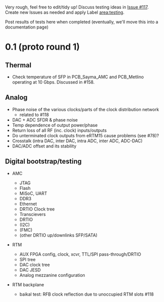 Very rough, feel free to edit/tidy up! Discuss testing ideas in [Issue #117](https://github.com/m-labs/sinara/issues/117). Create new Issues as needed and apply Label [area:testing](https://github.com/m-labs/sinara/labels/area%3Atesting). 

Post results of tests here when completed (eventually, we'll move this into a documentation page)

# 0.1 (proto round 1)

## Thermal
* Check temperature of SFP in PCB_Sayma_AMC and PCB_Metlino operating at 10 Gbps. Discussed in #158. 

## Analog

* Phase noise of the various clocks/parts of the clock distribution network
   * related to #118 
* DAC + ADC SFDR & phase noise
* Temp dependence of output power/phase
* Return loss of all RF (inc. clock) inputs/outputs
* Do unterminated clock outputs from eRTM15 cause problems (see #78)?
* Crosstalk (intra DAC, inter DAC, intra ADC, inter ADC, ADC-DAC)
* DAC/ADC offset and its stability

## Digital bootstrap/testing

* AMC

  * JTAG
  * Flash
  * MiSoC, UART
  * DDR3
  * Ethernet
  * DRTIO Clock tree
  * Transcievers
  * DRTIO
  * (I2C)
  * (FMC)
  * (other DRTIO up/downlinks SFP/SATA)

* RTM

  * AUX FPGA config, clock, xcvr, TTL/SPI pass-through/DRTIO
  * SPI tree
  * DAC clock tree
  * DAC JESD
  * Analog mezzanine configuration

* RTM backplane
  * baikal test: RFB clock reflection due to unoccupied RTM slots #118